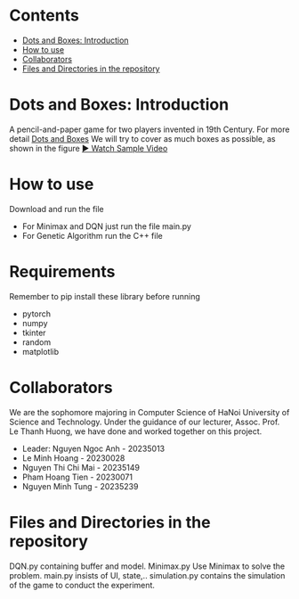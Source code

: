 # Contents
- [Dots and Boxes: Introduction](#dots-and-boxes-introduction)
- [How to use](#how-to-use)
- [Collaborators](#collaborators)
- [Files and Directories in the repository](#files-and-directories-in-the-repository)
# Dots and Boxes: Introduction
A pencil-and-paper game for two players invented in 19th Century.
For more detail [Dots and Boxes](https://en.wikipedia.org/wiki/Dots_and_Boxes)
We will try to cover as much boxes as possible, as shown in the figure
[▶️ Watch Sample Video](Video.gif)
# How to use
Download and run the file 
- For Minimax and DQN just run the file main.py
- For Genetic Algorithm run the C++ file
# Requirements
Remember to pip install these library before running
- pytorch
- numpy
- tkinter
- random
- matplotlib
# Collaborators
We are the sophomore majoring in Computer Science of HaNoi University of Science and Technology. Under the guidance of our lecturer, Assoc. Prof. Le Thanh Huong, we have done and worked together on this project.
- Leader: Nguyen Ngoc Anh - 20235013
- Le Minh Hoang - 20230028
- Nguyen Thi Chi Mai - 20235149
- Pham Hoang Tien - 20230071
- Nguyen Minh Tung - 20235239
# Files and Directories in the repository
DQN.py containing buffer and model.
Minimax.py Use Minimax to solve the problem.
main.py insists of UI, state,..
simulation.py contains the simulation of the game to conduct the experiment.

